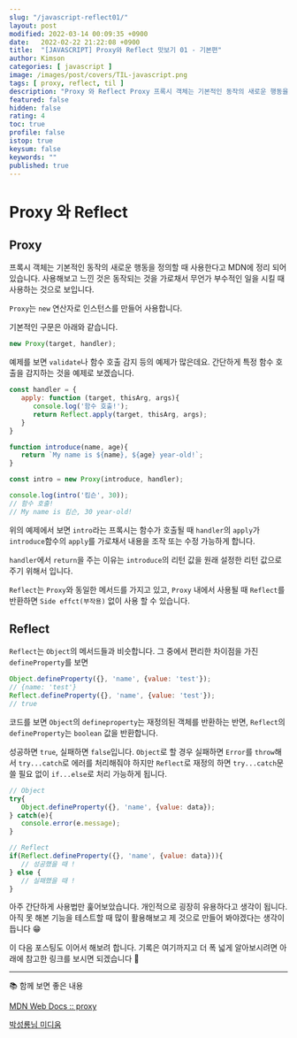 ```yaml
---
slug: "/javascript-reflect01/"
layout: post
modified: 2022-03-14 00:09:35 +0900
date:   2022-02-22 21:22:08 +0900
title:  "[JAVASCRIPT] Proxy와 Reflect 맛보기 01 - 기본편"
author: Kimson
categories: [ javascript ]
image: /images/post/covers/TIL-javascript.png
tags: [ proxy, reflect, til ]
description: "Proxy 와 Reflect Proxy 프록시 객체는 기본적인 동작의 새로운 행동을 정의할 때 사용한다고 MDN에 정리 되어 있습니다. 사용해보고 느낀 것은 동작되는 것을 가로채서 무언가 부수적인 일을 시킬 때 사용하는 것으로 보입니다."
featured: false
hidden: false
rating: 4
toc: true
profile: false
istop: true
keysum: false
keywords: ""
published: true
---
```


# Proxy 와 Reflect

## Proxy

프록시 객체는 기본적인 동작의 새로운 행동을 정의할 때 사용한다고 MDN에 정리 되어 있습니다. 사용해보고 느낀 것은 동작되는 것을 가로채서 무언가 부수적인 일을 시킬 때 사용하는 것으로 보입니다.

`Proxy`는 `new` 연산자로 인스턴스를 만들어 사용합니다.

기본적인 구문은 아래와 같습니다.

```javascript
new Proxy(target, handler);
```

예제를 보면 `validate`나 함수 호출 감지 등의 예제가 많은데요. 간단하게 특정 함수 호출을 감지하는 것을 예제로 보겠습니다.

```javascript
const handler = {
   apply: function (target, thisArg, args){
      console.log('함수 호출!');
      return Reflect.apply(target, thisArg, args);
   }
}

function introduce(name, age){
   return `My name is ${name}, ${age} year-old!`;
}

const intro = new Proxy(introduce, handler);

console.log(intro('킴슨', 30));
// 함수 호출!
// My name is 킴슨, 30 year-old!
```

위의 예제에서 보면 `intro`라는 프록시는 함수가 호출될 때 `handler`의 `apply`가 `introduce`함수의 `apply`를 가로채서 내용을 조작 또는 수정 가능하게 합니다.

`handler`에서 `return`을 주는 이유는 `introduce`의 리턴 값을 원래 설정한 리턴 값으로 주기 위해서 입니다.

`Reflect`는 `Proxy`와 동일한 메서드를 가지고 있고, `Proxy` 내에서 사용될 때 `Reflect`를 반환하면 `Side effct(부작용)` 없이 사용 할 수 있습니다.

## Reflect

`Reflect`는 `Object`의 메서드들과 비슷합니다. 그 중에서 편리한 차이점을 가진 `defineProperty`를 보면

```javascript
Object.defineProperty({}, 'name', {value: 'test'});
// {name: 'test'}
Reflect.defineProperty({}, 'name', {value: 'test'});
// true
```

코드를 보면 `Object`의 `defineproperty`는 재정의된 객체를 반환하는 반면, `Reflect`의 `defineProperty`는 `boolean` 값을 반환합니다.

성공하면 `true`, 실패하면 `false`입니다. `Object`로 할 경우 실패하면 `Error`를 `throw`해서 `try...catch`로 에러를 처리해줘야 하지만 `Reflect`로 재정의 하면 `try...catch`문 쓸 필요 없이 `if...else`로 처리 가능하게 됩니다.

```javascript
// Object
try{
   Object.defineProperty({}, 'name', {value: data});
} catch(e){
   console.error(e.message);
}

// Reflect
if(Reflect.defineProperty({}, 'name', {value: data})){
   // 성공했을 때 !
} else {
   // 실패했을 때 !
}
```

아주 간단하게 사용법만 훑어보았습니다. 개인적으로 굉장히 유용하다고 생각이 됩니다. 아직 못 해본 기능을 테스트할 때 많이 활용해보고 제 것으로 만들어 봐야겠다는 생각이 듭니다 😁

이 다음 포스팅도 이어서 해보려 합니다. 기록은 여기까지고 더 폭 넓게 알아보시려면 아래에 참고한 링크를 보시면 되겠습니다 👋

-----

📚 함께 보면 좋은 내용

[MDN Web Docs :: proxy](https://developer.mozilla.org/ko/docs/Web/JavaScript/Reference/Global_Objects/Proxy)

[박성룡님 미디움](https://pks2974.medium.com/javascript-proxy-%EC%99%80-reflect-%EA%B0%84%EB%8B%A8-%EC%A0%95%EB%A6%AC%ED%95%98%EA%B8%B0-5f1ccaa51b2e)